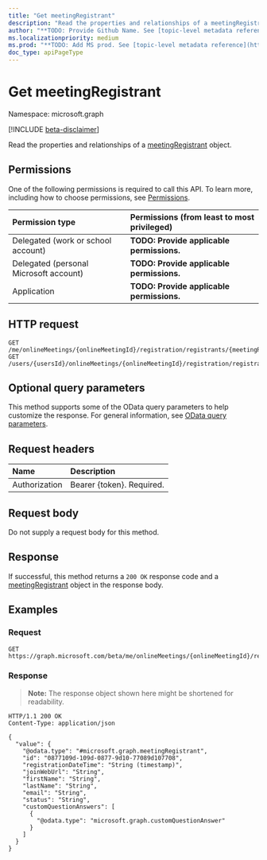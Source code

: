 ```yaml
---
title: "Get meetingRegistrant"
description: "Read the properties and relationships of a meetingRegistrant object."
author: "**TODO: Provide Github Name. See [topic-level metadata reference](https://msgo.azurewebsites.net/add/document/guidelines/metadata.html#topic-level-metadata)**"
ms.localizationpriority: medium
ms.prod: "**TODO: Add MS prod. See [topic-level metadata reference](https://msgo.azurewebsites.net/add/document/guidelines/metadata.html#topic-level-metadata)**"
doc_type: apiPageType
---
```


# Get meetingRegistrant
Namespace: microsoft.graph

[!INCLUDE [beta-disclaimer](../../includes/beta-disclaimer.md)]

Read the properties and relationships of a [meetingRegistrant](../resources/meetingregistrant.md) object.

## Permissions
One of the following permissions is required to call this API. To learn more, including how to choose permissions, see [Permissions](/graph/permissions-reference).

|Permission type|Permissions (from least to most privileged)|
|:---|:---|
|Delegated (work or school account)|**TODO: Provide applicable permissions.**|
|Delegated (personal Microsoft account)|**TODO: Provide applicable permissions.**|
|Application|**TODO: Provide applicable permissions.**|

## HTTP request

<!-- {
  "blockType": "ignored"
}
-->
``` http
GET /me/onlineMeetings/{onlineMeetingId}/registration/registrants/{meetingRegistrantId}
GET /users/{usersId}/onlineMeetings/{onlineMeetingId}/registration/registrants/{meetingRegistrantId}
```

## Optional query parameters
This method supports some of the OData query parameters to help customize the response. For general information, see [OData query parameters](/graph/query-parameters).

## Request headers
|Name|Description|
|:---|:---|
|Authorization|Bearer {token}. Required.|

## Request body
Do not supply a request body for this method.

## Response

If successful, this method returns a `200 OK` response code and a [meetingRegistrant](../resources/meetingregistrant.md) object in the response body.

## Examples

### Request
<!-- {
  "blockType": "request",
  "name": "get_meetingregistrant"
}
-->
``` http
GET https://graph.microsoft.com/beta/me/onlineMeetings/{onlineMeetingId}/registration/registrants/{meetingRegistrantId}
```


### Response
>**Note:** The response object shown here might be shortened for readability.
<!-- {
  "blockType": "response",
  "truncated": true,
  "@odata.type": "microsoft.graph.meetingRegistrant"
}
-->
``` http
HTTP/1.1 200 OK
Content-Type: application/json

{
  "value": {
    "@odata.type": "#microsoft.graph.meetingRegistrant",
    "id": "0877109d-109d-0877-9d10-77089d107708",
    "registrationDateTime": "String (timestamp)",
    "joinWebUrl": "String",
    "firstName": "String",
    "lastName": "String",
    "email": "String",
    "status": "String",
    "customQuestionAnswers": [
      {
        "@odata.type": "microsoft.graph.customQuestionAnswer"
      }
    ]
  }
}
```

